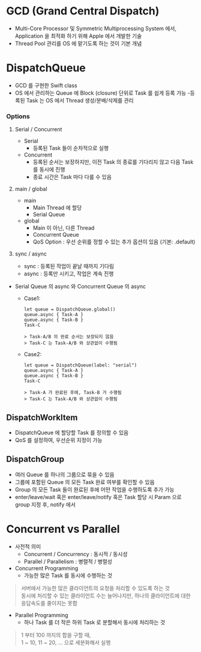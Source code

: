 # GCD (Grand Central Dispatch)
- Multi-Core Processor 및 Symmetric Multiprocessing System 에서, Application 을 최적화 하기 위해 Apple 에서 개발한 기술
- Thread Pool 관리를 OS 에 맡기도록 하는 것이 기본 개념


# DispatchQueue
- GCD 를 구현한 Swift class
- OS 에서 관리하는 Queue 에 Block (closure) 단위로 Task 를 쉽게 등록 가능
-등록된 Task 는  OS 에서 Thread 생성/분배/삭제를 관리

### Options

  1. Serial / Concurrent  
      - Serial
        - 등록된 Task 들이 순차적으로 실행
      - Concurrent
        - 등록된 순서는 보장하지만, 이전 Task 의 종료를 기다리지 않고 다음 Task 를 동시에 진행  
        - 종료 시간은 Task 마다 다를 수 있음  

  2. main / global
      - main
        - Main Thread 에 할당
        - Serial Queue
      - global
        - Main 이 아닌, 다른 Thread
        - Concurrent Queue
        - QoS Option : 우선 순위를 정할 수 있는 추가 옵션이 있음 (기본: .default)

  3. sync / async
      - sync : 등록된 작업이 끝날 때까지 기다림
      - async : 등록만 시키고, 작업은 계속 진행

- Serial Queue 의 async 와 Concurrent Queue 의 async  
  - Case1:

        let queue = DispatchQueue.global()
        queue.async { Task-A }
        queue.async { Task-B }
        Task-C

        > Task-A/B 의 완료 순서는 보장되지 않음  
        > Task-C 는 Task-A/B 와 상관없이 수행됨  

  - Case2:

        let queue = DispatchQueue(label: "serial")
        queue.async { Task-A }
        queue.async { Task-B }
        Task-C

        > Task-A 가 완료된 후에, Task-B 가 수행됨  
        > Task-C 는 Task-A/B 와 상관없이 수행됨
     
## DispatchWorkItem
- DispatchQueue 에 할당할 Task 를 정의할 수 있음
- QoS 를 설정하여, 우선순위 지정이 가능

## DispatchGroup
- 여러 Queue 를 하나의 그룹으로 묶을 수 있음
- 그룹에 포함된 Queue 의 모든 Task 완료 여부를 확인할 수 있음
- Group 의 모든 Task 들이 완료된 후에 어떤 작업을 수행하도록 추가 가능
- enter/leave/wait 혹은 enter/leave/notify 혹은 Task 할당 시 Param 으로 group 지정 후, notify 에서 

# Concurrent vs Parallel
- 사전적 의미
  - Concurrent / Concurrency : 동시적 / 동시성
  - Parallel / Parallelism : 병렬적 / 병렬성
- Concurrent Programming
  - 가능한 많은 Task 를 동시에 수행하는 것  
> 서버에서 가능한 많은 클라이언트의 요청을 처리할 수 있도록 하는 것  
> 동시에 처리할 수 있는 클라이언트 수는 늘어나지만, 하나의 클라이언트에 대한 응답속도를 줄이지는 못함
- Parallel Programming
  - 하나 Task 를 더 작은 하위 Task 로 분할해서 동시에 처리하는 것
> 1 부터 100 까지의 합을 구할 때,  
> 1 ~ 10, 11 ~ 20, ... 으로 세분화해서 실행
